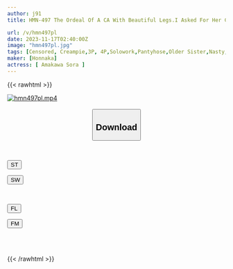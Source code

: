 ```yaml
---
author: j91
title: HMN-497 The Ordeal Of A CA With Beautiful Legs.I Asked For Her Contact Information, But The Economy Customer Who Treated Me Coldly Revealed The Secret Of My Past Working At A Delivery Health Service.I Was Raped By A Stranger Who Was A Member Of The Circle I Gathered On SNS, And Then By Another Stranger. A Never-ending Straw Man Rape Creampie That Continues To Be Fucked And Ejaculated Raw One After Another ~ Tall Beauty... Sora Amakawa

url: /v/hmn497pl
date: 2023-11-17T02:40:00Z
image: "hmn497pl.jpg"
tags: [Censored, Creampie,3P, 4P,Solowork,Pantyhose,Older Sister,Nasty, Hardcore,Stewardess	]
maker: [Honnaka]
actress: [ Amakawa Sora ]
---
```



{{< rawhtml >}}

<div class="video" data-videoid="DZdzvgJVzmck1AZ">
    <a href="javascript:;">
        <img src="/v/hmn497pl/hmn497pl.jpg" width="WIDTH" height="HEIGHT" alt="hmn497pl.mp4" loading="lazy">
    </a>
</div>

<script type="text/javascript" src="https://j91.asia/asset/on-demand-st.js"></script>

<br>
  <link rel="stylesheet" href="https://j91.asia/asset/bs5.css">
  
  <center>
  <button class="btn btn-primary" type="button" data-bs-toggle="collapse" data-bs-target=".multi-collapse" aria-expanded="false" aria-controls="multiCollapseExample1 multiCollapseExample2"><h2>Download</h2></button></center>
</p>
<div class="row">
  <div class="col">
    <div class="collapse multi-collapse" id="multiCollapseExample1">
      <div class="card card-body">
	      	      <br>
<div class="buttons">  
<p><a href="https://streamtape.to/v/DZdzvgJVzmck1AZ" target="_blank"><button class="btn-hover color-3"><i class="fa fa-download"></i> ST</button></a></p>
<p><a href="https://sfastwish.com/hlnsteigkdb8" target="_blank"><button class="btn-hover color-2"><i class="fa fa-download"></i> SW</button></a></p></div>
    </div>
  </div>
</div>
  <div class="col">
    <div class="collapse multi-collapse" id="multiCollapseExample2">
      <div class="card card-body">
	      <br>
<div class="buttons">
<p><a href="javascript:;" target="_blank"><button class="btn-hover color-9"><i class="fa fa-download"></i> FL</button></a></p>
<p><a href="javascript:;" target="_blank"><button class="btn-hover color-8"><i class="fa fa-download"></i> FM</button></a></p></div>
<br><br>
      </div>
    </div>
  </div>
</div>

{{< /rawhtml >}}
